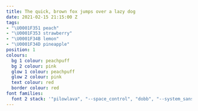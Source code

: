 ```yaml
---
title: The quick, brown fox jumps over a lazy dog
date: 2021-02-15 21:15:00 Z
tags:
- "\U0001F351 peach"
- "\U0001F353 strawberry"
- "\U0001F34B lemon"
- "\U0001F34D pineapple"
position: 1
colours:
  bg 1 colour: peachpuff
  bg 2 colour: pink
  glow 1 colour: peachpuff
  glow 2 colour: pink
  text colour: red
  border colour: red
font families:
  font 2 stack: '"pilowlava", "--space_control", "dobb", "--system_sans_serif", sans-serif'
---
```


